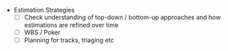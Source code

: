 - Estimation Strategies
	- [ ] Check understanding of top-down / bottom-up approaches and how estimations are refined over time
	- [ ] WBS / Poker
	- [ ] Planning for tracks, triaging etc